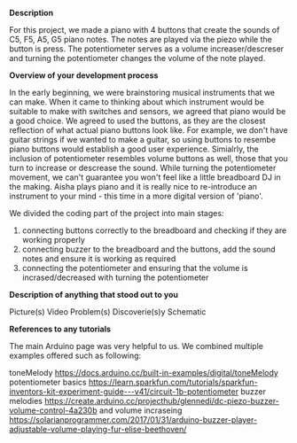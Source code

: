 **Description**

For this project, we made a piano with 4 buttons that create the sounds of C5, F5, A5, G5 piano notes. The notes are played via the piezo while the button is press. The potentiometer serves as a volume increaser/descreser and turning the potentiometer changes the volume of the note played.

**Overview of your development process**

In the early beginning, we were brainstoring musical instruments that we can make. When it came to thinking about which instrument would be suitable to make with switches and sensors, we agreed that piano would be a good choice. We agreed to used the buttons, as they are the closest reflection of what actual piano buttons look like. For example, we don't have guitar strings if we wanted to make a guitar, so using buttons to resembe piano buttons would establish a good user experience. Simialrly, the inclusion of potentiometer resembles volume buttons as well, those that you turn to increase or descrease the sound. While turning the potentiometer movement, we can't guarantee you won't feel like a little breadboard DJ in the making. Aisha plays piano and it is really nice to re-introduce an instrument to your mind - this time in a more digital version of 'piano'. 

We divided the coding part of the project into main stages: 
1. connecting buttons correctly to the breadboard and checking if they are working properly 
2. connecting buzzer to the breadboard and the buttons, add the sound notes and ensure it is working as required
3. connecting the potentiometer and ensuring that the volume is incrased/decreased with turning the potentiometer

**Description of anything that stood out to you**


Picture(s)
Video
Problem(s)
Discoverie(s)y
Schematic

**References to any tutorials**

The main Arduino page was very helpful to us. We combined multiple examples offered such as following:

toneMelody https://docs.arduino.cc/built-in-examples/digital/toneMelody
potentiometer basics https://learn.sparkfun.com/tutorials/sparkfun-inventors-kit-experiment-guide---v41/circuit-1b-potentiometer
buzzer melodies https://create.arduino.cc/projecthub/glennedi/dc-piezo-buzzer-volume-control-4a230b and 
volume incraseing https://solarianprogrammer.com/2017/01/31/arduino-buzzer-player-adjustable-volume-playing-fur-elise-beethoven/
